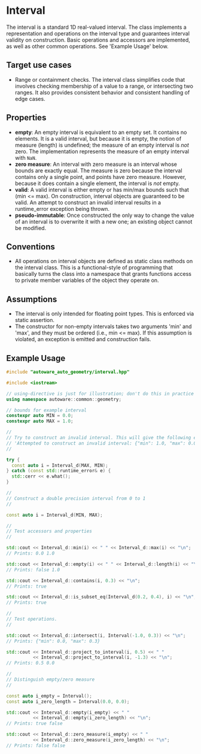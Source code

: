 # Interval

The interval is a standard 1D real-valued interval.
The class implements a representation and operations on the interval type and guarantees interval validity on construction.
Basic operations and accessors are implemented, as well as other common operations.
See 'Example Usage' below.

## Target use cases

- Range or containment checks.
  The interval class simplifies code that involves checking membership of a value to a range, or intersecting two ranges.
  It also provides consistent behavior and consistent handling of edge cases.

## Properties

- **empty**: An empty interval is equivalent to an empty set.
  It contains no elements.
  It is a valid interval, but because it is empty, the notion of measure (length) is undefined; the measure of an empty interval is _not_ zero.
  The implementation represents the measure of an empty interval with `NaN`.
- **zero measure**: An interval with zero measure is an interval whose bounds are exactly equal.
  The measure is zero because the interval contains only a single point, and points have zero measure.
  However, because it does contain a single element, the interval is _not_ empty.
- **valid**: A valid interval is either empty or has min/max bounds such that (min <= max). On construction, interval objects are guaranteed to be valid.
  An attempt to construct an invalid interval results in a runtime_error exception being thrown.
- **pseudo-immutable**: Once constructed the only way to change the value of an interval is to overwrite it with a new one; an existing object cannot be modified.

## Conventions

- All operations on interval objects are defined as static class methods on the interval class.
  This is a functional-style of programming that basically turns the class into a namespace that grants functions access to private member variables of the object they operate on.

## Assumptions

- The interval is only intended for floating point types.
  This is enforced via static assertion.
- The constructor for non-empty intervals takes two arguments 'min' and 'max', and they must be ordered (i.e., min <= max).
  If this assumption is violated, an exception is emitted and construction fails.

## Example Usage

```c++
#include "autoware_auto_geometry/interval.hpp"

#include <iostream>

// using-directive is just for illustration; don't do this in practice
using namespace autoware::common::geometry;

// bounds for example interval
constexpr auto MIN = 0.0;
constexpr auto MAX = 1.0;

//
// Try to construct an invalid interval. This will give the following error:
// 'Attempted to construct an invalid interval: {"min": 1.0, "max": 0.0}'
//

try {
  const auto i = Interval_d(MAX, MIN);
} catch (const std::runtime_error& e) {
  std::cerr << e.what();
}

//
// Construct a double precision interval from 0 to 1
//

const auto i = Interval_d(MIN, MAX);

//
// Test accessors and properties
//

std::cout << Interval_d::min(i) << " " << Interval_d::max(i) << "\n";
// Prints: 0.0 1.0

std::cout << Interval_d::empty(i) << " " << Interval_d::length(i) << "\n";
// Prints: false 1.0

std::cout << Interval_d::contains(i, 0.3) << "\n";
// Prints: true

std::cout << Interval_d::is_subset_eq(Interval_d(0.2, 0.4), i) << "\n";
// Prints: true

//
// Test operations.
//

std::cout << Interval_d::intersect(i, Interval(-1.0, 0.3)) << "\n";
// Prints: {"min": 0.0, "max": 0.3}

std::cout << Interval_d::project_to_interval(i, 0.5) << " "
          << Interval_d::project_to_interval(i, -1.3) << "\n";
// Prints: 0.5 0.0

//
// Distinguish empty/zero measure
//

const auto i_empty = Interval();
const auto i_zero_length = Interval(0.0, 0.0);

std::cout << Interval_d::empty(i_empty) << " "
          << Interval_d::empty(i_zero_length) << "\n";
// Prints: true false

std::cout << Interval_d::zero_measure(i_empty) << " "
          << Interval_d::zero_measure(i_zero_length) << "\n";
// Prints: false false
```
